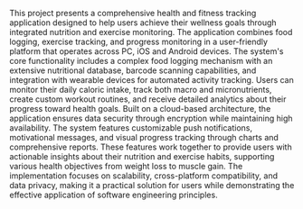 This project presents a comprehensive health and fitness tracking application designed
to help users achieve their wellness goals through integrated nutrition and exercise
monitoring. The application combines food logging, exercise tracking, and progress
monitoring in a user-friendly platform that operates across PC, iOS and Android
devices.
The system's core functionality includes a complex food logging mechanism with an
extensive nutritional database, barcode scanning capabilities, and integration with
wearable devices for automated activity tracking. Users can monitor their daily caloric
intake, track both macro and micronutrients, create custom workout routines, and
receive detailed analytics about their progress toward health goals.
Built on a cloud-based architecture, the application ensures data security through
encryption while maintaining high availability. The system features customizable push
notifications, motivational messages, and visual progress tracking through charts and
comprehensive reports. These features work together to provide users with actionable
insights about their nutrition and exercise habits, supporting various health objectives
from weight loss to muscle gain.
The implementation focuses on scalability, cross-platform compatibility, and data
privacy, making it a practical solution for users while demonstrating the effective
application of software engineering principles.
